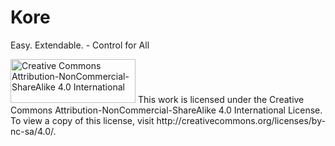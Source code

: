 # Kore
Easy. Extendable. - Control for All

<img src="//mirrors.creativecommons.org/presskit/buttons/88x31/png/by-nc-sa.png" alt="Creative Commons Attribution-NonCommercial-ShareAlike 4.0 International" style="width: 200px; height: 70px;"/>
This work is licensed under the Creative Commons Attribution-NonCommercial-ShareAlike 4.0 International License. To view a copy of this license, visit http://creativecommons.org/licenses/by-nc-sa/4.0/.
